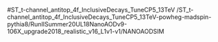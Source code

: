 #ST_t-channel_antitop_4f_InclusiveDecays_TuneCP5_13TeV
/ST_t-channel_antitop_4f_InclusiveDecays_TuneCP5_13TeV-powheg-madspin-pythia8/RunIISummer20UL18NanoAODv9-106X_upgrade2018_realistic_v16_L1v1-v1/NANOAODSIM
